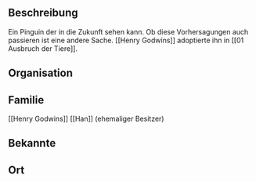 ## Beschreibung
Ein Pinguin der in die Zukunft sehen kann. Ob diese Vorhersagungen auch passieren ist eine andere Sache. [[Henry Godwins]] adoptierte ihn in [[01 Ausbruch der Tiere]].

## Organisation


## Familie
[[Henry Godwins]]
[[Han]] (ehemaliger Besitzer)

## Bekannte


## Ort
